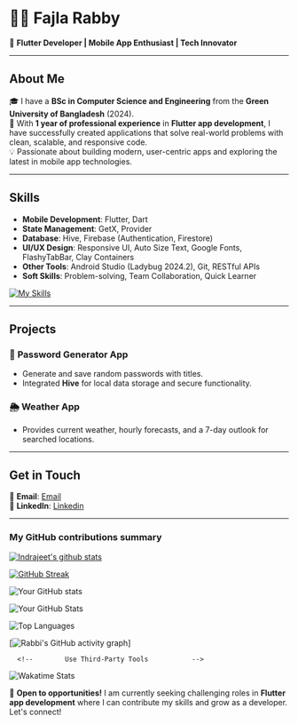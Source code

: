 # 👨‍💻  Fajla Rabby 
🌟 **Flutter Developer | Mobile App Enthusiast | Tech Innovator**  

---

## About Me  
🎓 I have a **BSc in Computer Science and Engineering** from the **Green University of Bangladesh** (2024).  
📱 With **1 year of professional experience** in **Flutter app development**, I have successfully created applications that solve real-world problems with clean, scalable, and responsive code.  
💡 Passionate about building modern, user-centric apps and exploring the latest in mobile app technologies.  

---

## Skills  
- **Mobile Development**: Flutter, Dart  
- **State Management**: GetX, Provider  
- **Database**: Hive, Firebase (Authentication, Firestore)  
- **UI/UX Design**: Responsive UI, Auto Size Text, Google Fonts, FlashyTabBar, Clay Containers  
- **Other Tools**: Android Studio (Ladybug 2024.2), Git, RESTful APIs  
- **Soft Skills**: Problem-solving, Team Collaboration, Quick Learner

[![My Skills](https://skillicons.dev/icons?i=androidstudio,dart,flutter,git,github,figma,firebase,postman,pycharm,sqlite,stackoverflow,sublime,anaconda,arduino,atom,autocad,bash,java,mysql,linux,ubuntu,vscode,html,css,javascript,php)](https://skillicons.dev)

---

## Projects  
### 🔑 **Password Generator App**  
- Generate and save random passwords with titles.  
- Integrated **Hive** for local data storage and secure functionality.  

 

### 🌦️ **Weather App**  
- Provides current weather, hourly forecasts, and a 7-day outlook for searched locations.  



---


## Get in Touch  
📧 **Email**: [Email](fajlarabby220@gmail.com)  
💼 **LinkedIn**: [Linkedin](https://www.linkedin.com/in/flutterdevrabby/) 


 <!--📱 **Portfolio**: [yourportfolio.com](#)   -->

---








<h3>My GitHub contributions summary</h3>

[![Indrajeet's github stats](https://github-readme-stats.vercel.app/api?username=flutterdevrabby&count_private=true&include_all_commits=true&theme=radical)](https://google.com)

[![GitHub Streak](https://github-readme-streak-stats.herokuapp.com?user=flutterdevrabby&theme=dark&ring=fb4362&file=fb4362&currStreakNum=fb4362&currStreakLabel=fb4362&hide_border=true)](https://git.io/streak-stats)

![Your GitHub stats](https://github-readme-stats.vercel.app/api?username=flutterdevrabby&hide_border=true&show_icons=true&bg_color=151515&title_color=fb4362&icon_color=fb4362&text_bold=false&text_color=9e9e9e)



 <!--  Use github-readme-stats for Profile Visualizations  
 
 This tool generates dynamic GitHub stats cards for your README profile.

Steps to Set Up:
Visit the Repository: Go to github-readme-stats.
Generate a Stats Card:
Copy the code snippet and paste it into your README.md file
 
 
 -->


![Your GitHub Stats](https://github-readme-stats.vercel.app/api?username=rabby220&show_icons=true&theme=radical)





 


 <!--       Optional Settings:
 
 
 --> 





![Top Languages](https://github-readme-stats.vercel.app/api/top-langs/?username=rabby220&layout=compact&theme=tokyonight)















 

  <!--           2. Add a Contribution Graph       --> 


[![Rabbi's GitHub activity graph](https://github-readme-activity-graph.cyclic.app/graph?username=rabby220&theme=github)]   <!--(https://github.com/ashutosh00710/github-readme-activity-graph) --> 




  

  


      <!--        Use Third-Party Tools           --> 
![Wakatime Stats](https://github-readme-stats.vercel.app/api/wakatime?username=rabby220)








📌 **Open to opportunities!** I am currently seeking challenging roles in **Flutter app development** where I can contribute my skills and grow as a developer. Let's connect!  

